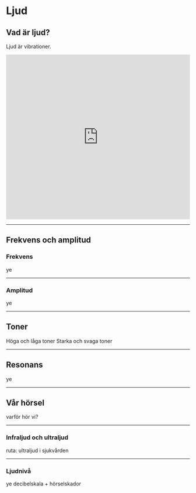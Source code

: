 # Ljud

## Vad är ljud?

Ljud är vibrationer.

<iframe
    width="100%"
    max-width="800"
    height="450"
    src="https://www.youtube.com/embed/Bl5HH31U6v0"
    frameborder="0"
    allow="autoplay; encrypted-media"
    allowfullscreen
>
</iframe>

_____________________________________________

## Frekvens och amplitud

### Frekvens

ye

_____________________________________________

### Amplitud

ye

_____________________________________________

## Toner

Höga och låga toner
Starka och svaga toner

_____________________________________________

## Resonans

ye

_____________________________________________

## Vår hörsel

varför hör vi?

_____________________________________________

### Infraljud och ultraljud

ruta: ultraljud i sjukvården

_____________________________________________

### Ljudnivå

ye
decibelskala + hörselskador


